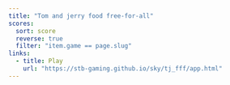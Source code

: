 ```yaml
---
title: "Tom and jerry food free-for-all"
scores:
  sort: score
  reverse: true
  filter: "item.game == page.slug"
links:
  - title: Play
    url: "https://stb-gaming.github.io/sky/tj_fff/app.html"
---
```

